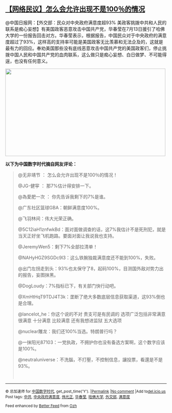 <!--1594716406000-->
[【网络民议】怎么会允许出现不是100％的情况](https://chinadigitaltimes.net/chinese/2020/07/%e3%80%90%e7%bd%91%e7%bb%9c%e6%b0%91%e8%ae%ae%e3%80%91%e6%80%8e%e4%b9%88%e4%bc%9a%e5%85%81%e8%ae%b8%e5%87%ba%e7%8e%b0%e4%b8%8d%e6%98%af100%ef%bc%85%e7%9a%84%e6%83%85%e5%86%b5/)
------

<p>@中国日报网：【外交部：民众对中央政府满意度超93% 美政客挑拨中共和人民的联系是痴心妄想】有美国政客恶意攻击中国共产党，华春莹在7月13日援引了哈佛大学的一份报告回击对方。华春莹表示，根据报告，中国民众对于中央政府的满意度超过了93%，这样高的支持率可能是美国政客无比羡慕和无法企及的，这就是最有力的回应。奉劝美国那些没有底线恶意攻击中国共产党的美国政客们，停止挑拨中国人民和中国共产党的血肉联系，这么做只是痴心妄想、白日做梦、不可能得逞，也没有任何意义。</p><p><img class="aligncenter wp-image-650046" src="https://chinadigitaltimes.net/chinese/files/2020/07/华春莹.png" alt="" width="500" height="273" srcset="https://chinadigitaltimes.net/chinese/files/2020/07/华春莹.png 1034w, https://chinadigitaltimes.net/chinese/files/2020/07/华春莹-300x164.png 300w, https://chinadigitaltimes.net/chinese/files/2020/07/华春莹-1024x559.png 1024w, https://chinadigitaltimes.net/chinese/files/2020/07/华春莹-768x419.png 768w" sizes="(max-width: 500px) 100vw, 500px" /></p><p><strong>以下为中国数字时代摘自网友评论：</strong></p><blockquote><p>@无非靖节 ： 怎么会允许出现不是100％的情况！</p><p>@JG-健寜 ： 那7%估计得安排一下。</p><p>@為愛肥一次 ： 你先告诉我剩下的7%是谁。</p><p>@广东社区篮球GBA：朝鲜满意度100%。</p><p>@飞羽林间：伟大光荣正确。</p><p>@5C12iaH1znfwkBd：面对面做调查的话，这7%我估计不是死刑犯，就是当天正好坐飞机跑路。要面对面让我说我也支持。</p><p>@JeremyWen5：剩下7%全部拉清单！</p><p>@NAHyHGZ9SGDc9l3：这么铁腕独裁满意度还不能到100%，失败。</p><p>@出门左拐走到头：93%也太保守了8，起码100%，目测国外敌对势力出的报告，妄图抹黑。</p><p>@DogLoudy：7%指标已下，有关部门快行动吧。</p><p>@XmHtHqT9TDJ4T3k：垄断了绝大多数底层信息获取渠道，这93%倒也是合理。</p><p>@lancelot_he：你这个说的不对 贵支可是有民调的 选项广泛包括非常满意 很满意 十分满意 比较满意 还有我想进监狱 五大选项</p><p>@nuclear雕龙：我们还100%当选。特朗普行吗？</p><p>@一抹阳光87103：一党执政，不拥护你也没有备选方案啊，这个数字应该是100%。</p><p>@neutraluniverse：不洗腦，不打壓，不控制信息，讓投票，看還是不是93%。</p><p>&nbsp;</p></blockquote><hr /><p><small>&copy; 总加速师 for <a href="https://chinadigitaltimes.net/chinese">中国数字时代</a>, get_post_time('Y'). |<a href="https://chinadigitaltimes.net/chinese/2020/07/%e3%80%90%e7%bd%91%e7%bb%9c%e6%b0%91%e8%ae%ae%e3%80%91%e6%80%8e%e4%b9%88%e4%bc%9a%e5%85%81%e8%ae%b8%e5%87%ba%e7%8e%b0%e4%b8%8d%e6%98%af100%ef%bc%85%e7%9a%84%e6%83%85%e5%86%b5/">Permalink</a> |<a href="https://chinadigitaltimes.net/chinese/2020/07/%e3%80%90%e7%bd%91%e7%bb%9c%e6%b0%91%e8%ae%ae%e3%80%91%e6%80%8e%e4%b9%88%e4%bc%9a%e5%85%81%e8%ae%b8%e5%87%ba%e7%8e%b0%e4%b8%8d%e6%98%af100%ef%bc%85%e7%9a%84%e6%83%85%e5%86%b5/#comments">No comment</a> |Add to<a href="http://del.icio.us/post?url=https://chinadigitaltimes.net/chinese/2020/07/%e3%80%90%e7%bd%91%e7%bb%9c%e6%b0%91%e8%ae%ae%e3%80%91%e6%80%8e%e4%b9%88%e4%bc%9a%e5%85%81%e8%ae%b8%e5%87%ba%e7%8e%b0%e4%b8%8d%e6%98%af100%ef%bc%85%e7%9a%84%e6%83%85%e5%86%b5/&amp;title=【网络民议】怎么会允许出现不是100％的情况">del.icio.us</a><br/>Post tags: <a href="https://chinadigitaltimes.net/chinese/tag/%e4%b8%ad%e5%85%b1/" rel="tag">中共</a>, <a href="https://chinadigitaltimes.net/chinese/tag/%e4%b8%ad%e5%a4%ae%e6%94%bf%e5%ba%9c%e6%bb%a1%e6%84%8f%e5%ba%a6/" rel="tag">中央政府满意度</a>, <a href="https://chinadigitaltimes.net/chinese/tag/%e4%bc%9f%e5%85%89%e6%ad%a3/" rel="tag">伟光正</a>, <a href="https://chinadigitaltimes.net/chinese/tag/%e5%8d%8e%e6%98%a5%e8%8e%b9/" rel="tag">华春莹</a>, <a href="https://chinadigitaltimes.net/chinese/tag/%e5%93%88%e4%bd%9b%e5%a4%a7%e5%ad%a6/" rel="tag">哈佛大学</a>, <a href="https://chinadigitaltimes.net/chinese/tag/%e5%a4%96%e4%ba%a4%e9%83%a8/" rel="tag">外交部</a>, <a href="https://chinadigitaltimes.net/chinese/tag/%e6%bb%a1%e6%84%8f%e5%ba%a6/" rel="tag">满意度</a><br/></small></p><p><small>Feed enhanced by <a href='http://planetozh.com/blog/my-projects/wordpress-plugin-better-feed-rss/'>Better Feed</a> from  <a href='http://planetozh.com/blog/'>Ozh</a></small></p>

